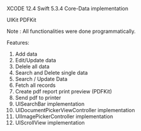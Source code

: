 XCODE 12.4 Swift 5.3.4 Core-Data implementation

UIKit
PDFKit

Note : All functionalities were done programmatically. 

Features:

1. Add data
2. Edit/Update data
3. Delele all data
4. Search and Delete single data
5. Search / Update Data
6. Fetch all records
7. Create pdf report print preview (PDFKit)
8. Send pdf to printer
9. UISearchBar implementation
10. UIDocumentPickerViewController implementation
11. UIImagePickerController implementation
12. UIScrollView implementation
